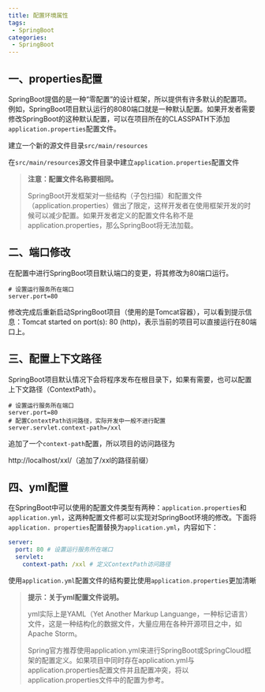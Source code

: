 ```yaml
---
title: 配置环境属性
tags:
 - SpringBoot
categories: 
 - SpringBoot
---
```




## 一、properties配置

SpringBoot提倡的是一种“零配置”的设计框架，所以提供有许多默认的配置项。例如，SpringBoot项目默认运行的8080端口就是一种默认配置。如果开发者需要修改SpringBoot的这种默认配置，可以在项目所在的CLASSPATH下添加`application.properties`配置文件。

建立一个新的源文件目录`src/main/resources`

在`src/main/resources`源文件目录中建立`application.properties`配置文件

> **注意：配置文件名称要相同。**
>
> SpringBoot开发框架对一些结构（子包扫描）和配置文件（application.properties）做出了限定，这样开发者在使用框架开发的时候可以减少配置。如果开发者定义的配置文件名称不是application.properties，那么SpringBoot将无法加载。

## 二、端口修改

在配置中进行SpringBoot项目默认端口的变更，将其修改为80端口运行。

~~~properties
# 设置运行服务所在端口
server.port=80
~~~

修改完成后重新启动SpringBoot项目（使用的是Tomcat容器），可以看到提示信息：Tomcat started on port(s): 80 (http)，表示当前的项目可以直接运行在80端口上。

## 三、配置上下文路径

SpringBoot项目默认情况下会将程序发布在根目录下，如果有需要，也可以配置上下文路径（ContextPath）。

~~~properties
# 设置运行服务所在端口
server.port=80
# 配置ContextPath访问路径，实际开发中一般不进行配置
server.servlet.context-path=/xxl
~~~

追加了一个`context-path`配置，所以项目的访问路径为

http://localhost/xxl/（追加了/xxl的路径前缀）

## 四、yml配置

在SpringBoot中可以使用的配置文件类型有两种：`application.properties`和`application.yml`，这两种配置文件都可以实现对SpringBoot环境的修改。下面将`application. properties`配置替换为`application.yml`，内容如下：

~~~yaml
server:
  port: 80 # 设置运行服务所在端口
  servlet:
    context-path: /xxl # 定义ContextPath访问路径
~~~

使用`application.yml`配置文件的结构要比使用`application.properties`更加清晰

> **提示：关于yml配置文件说明。**
>
> yml实际上是YAML（Yet Another Markup Languange，一种标记语言）文件，这是一种结构化的数据文件，大量应用在各种开源项目之中，如Apache Storm。
>
> Spring官方推荐使用application.yml来进行SpringBoot或SpringCloud框架的配置定义。如果项目中同时存在application.yml与application.properties配置文件并且配置冲突，将以application.properties文件中的配置为参考。